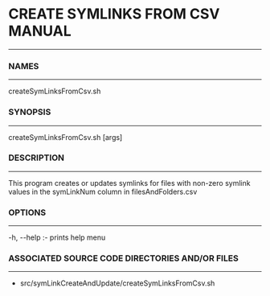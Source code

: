 # CREATE SYMLINKS FROM CSV MANUAL #
- - -

### NAMES ###
- - -

createSymLinksFromCsv.sh

### SYNOPSIS ###
- - -

createSymLinksFromCsv.sh [args]

### DESCRIPTION ###
- - -

This program creates or updates symlinks for files with non-zero symlink values in the symLinkNum column in filesAndFolders.csv

### OPTIONS ###
- - -

-h, --help  :- prints help menu

### ASSOCIATED SOURCE CODE DIRECTORIES AND/OR FILES ###
- - -

- src/symLinkCreateAndUpdate/createSymLinksFromCsv.sh

